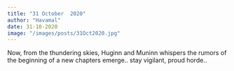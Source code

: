 ```yaml
---
title: "31 October  2020"
author: "Havamal"
date: 31-10-2020
image: "/images/posts/31Oct2020.jpg"
---
```


Now, from the thundering skies, Huginn and Muninn whispers the rumors of the beginning of a new chapters emerge.. stay vigilant, proud horde..